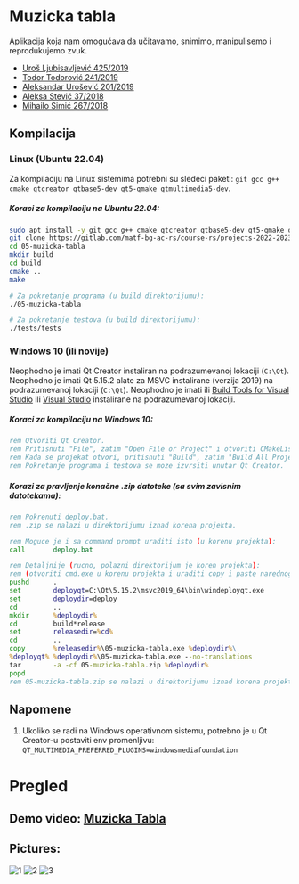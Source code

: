 # Muzicka tabla

Aplikacija koja nam omogućava da učitavamo, snimimo, manipulisemo i reprodukujemo zvuk.

<ul>
    <li><a href="https://gitlab.com/ljubauros">Uroš Ljubisavljević 425/2019</a></li>
    <li><a href="https://gitlab.com/tamtung">Todor Todorović 241/2019</a></li>
    <li><a href="https://gitlab.com/penReptiloid">Aleksandar Urošević 201/2019</a></li>
    <li><a href="https://gitlab.com/_astevic">Aleksa Stević 37/2018</a></li>
    <li><a href="https://gitlab.com/mihailo.simic">Mihailo Simić 267/2018</a></li>
</ul>

## Kompilacija

### Linux (Ubuntu 22.04)

Za kompilaciju na Linux sistemima potrebni su sledeci paketi: `git gcc g++ cmake qtcreator qtbase5-dev qt5-qmake qtmultimedia5-dev`.

##### Koraci za kompilaciju na Ubuntu 22.04:

```sh
sudo apt install -y git gcc g++ cmake qtcreator qtbase5-dev qt5-qmake qtmultimedia5-dev
git clone https://gitlab.com/matf-bg-ac-rs/course-rs/projects-2022-2023/05-muzicka-tabla
cd 05-muzicka-tabla
mkdir build
cd build
cmake ..
make

# Za pokretanje programa (u build direktorijumu):
./05-muzicka-tabla

# Za pokretanje testova (u build direktorijumu):
./tests/tests
```

### Windows 10 (ili novije)

Neophodno je imati Qt Creator instaliran na podrazumevanoj lokaciji (`C:\Qt`).
Neophodno je imati Qt 5.15.2 alate za MSVC instalirane (verzija 2019) na podrazumevanoj lokaciji (`C:\Qt`).
Neophodno je imati ili [Build Tools for Visual Studio](https://visualstudio.microsoft.com/downloads/#build-tools-for-visual-studio-2019) ili [Visual Studio](https://visualstudio.microsoft.com/downloads/) instalirane na podrazumevanoj lokaciji.

##### Koraci za kompilaciju na Windows 10:

```bat
rem Otvoriti Qt Creator.
rem Pritisnuti "File", zatim "Open File or Project" i otvoriti CMakeLists.txt koji se nalazi na korenu projekta.
rem Kada se projekat otvori, pritisnuti "Build", zatim "Build All Project".
rem Pokretanje programa i testova se moze izvrsiti unutar Qt Creator.
```

##### Korazi za pravljenje konačne .zip datoteke (sa svim zavisnim datotekama):
```bat
rem Pokrenuti deploy.bat.
rem .zip se nalazi u direktorijumu iznad korena projekta.

rem Moguce je i sa command prompt uraditi isto (u korenu projekta):
call       deploy.bat

rem Detaljnije (rucno, polazni direktorijum je koren projekta):
rem (otvoriti cmd.exe u korenu projekta i uraditi copy i paste narednog koda)
pushd      .
set        deployqt=C:\Qt\5.15.2\msvc2019_64\bin\windeployqt.exe
set        deploydir=deploy
cd         ..
mkdir      %deploydir%
cd         build*release
set        releasedir=%cd%
cd         ..
copy       %releasedir%\05-muzicka-tabla.exe %deploydir%\
%deployqt% %deploydir%\05-muzicka-tabla.exe --no-translations
tar        -a -cf 05-muzicka-tabla.zip %deploydir%
popd
rem 05-muzicka-tabla.zip se nalazi u direktorijumu iznad korena projekta.
```

## Napomene

1. Ukoliko se radi na Windows operativnom sistemu, potrebno je u Qt Creator-u postaviti env promenljivu: `QT_MULTIMEDIA_PREFERRED_PLUGINS=windowsmediafoundation`

# Pregled

## Demo video: [Muzicka Tabla](https://youtu.be/AGG2Z7ID35c)

## Pictures:
![1](https://gitlab.com/matf-bg-ac-rs/course-rs/projects-2022-2023/05-muzicka-tabla/-/blob/ef4b9fddc4f777db691c5ce479a2e0c6f4f77c38/demo/demo_pic1.png)
![2](https://gitlab.com/matf-bg-ac-rs/course-rs/projects-2022-2023/05-muzicka-tabla/-/blob/ef4b9fddc4f777db691c5ce479a2e0c6f4f77c38/demo/demo_pic2.png)
![3](https://gitlab.com/matf-bg-ac-rs/course-rs/projects-2022-2023/05-muzicka-tabla/-/blob/ef4b9fddc4f777db691c5ce479a2e0c6f4f77c38/demo/demo_pic3.png)
